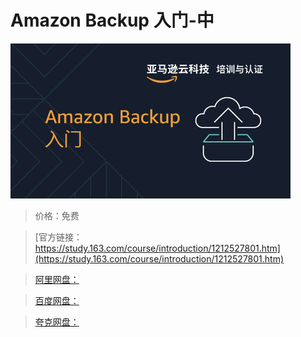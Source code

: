 # Amazon Backup 入门-中

![img](../../../assets/study163/free/2f9bdc5db27f4576822ae2434ce03280.png)

> 价格：免费

> [官方链接：https://study.163.com/course/introduction/1212527801.htm](https://study.163.com/course/introduction/1212527801.htm)

> [阿里网盘：]()

> [百度网盘：]()

> [夸克网盘：]()
